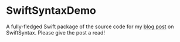 # SwiftSyntaxDemo

A fully-fledged Swift package of the source code for my [blog post](https://daltyboy11.github.io/fun-with-swift-syntax/) on SwiftSyntax. Please give the post a read!
